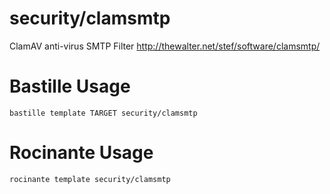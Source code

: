 # security/clamsmtp
ClamAV anti-virus SMTP Filter
http://thewalter.net/stef/software/clamsmtp/

# Bastille Usage
```shell
bastille template TARGET security/clamsmtp
```

# Rocinante Usage
```shell
rocinante template security/clamsmtp
```
